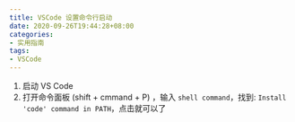 ```yaml
---
title: VSCode 设置命令行启动
date: 2020-09-26T19:44:28+08:00
categories: 
- 实用指南
tags:
- VSCode
---
```


1. 启动 VS Code
2. 打开命令面板 (shift + cmmand + P) ，输入 `shell command`，找到: `Install 'code' command in PATH`，点击就可以了

